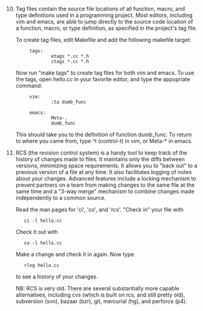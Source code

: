 10. Tag files contain the source file locations of all function,
      macro, and type definitions used in a programming project.  Most
      editors, including vim and emacs, are able to jump directly to the
      source code location of a function, macro, or type definition, as
      specified in the project's tag file.

      To create tag files, edit Makefile and add the following makefile
      target:

             tags:
                     etags *.cc *.h
                     ctags *.cc *.h

      Now run "make tags" to create tag files for both vim and emacs.
      To use the tags, open hello.cc in your favorite editor, and type
      the appopriate command:

             vim:
                     :ta dumb_func

             emacs:
                     Meta-.
                     dumb_func

      This should take you to the definition of function dumb_func.
      To return to where you came from, type ^t (control-t) in vim, or
      Meta-* in emacs.

  11. RCS (the revision control system) is a handy tool to keep track of the
      history of changes made to files.  It maintains only the diffs between
      versions, minimizing space requirements.  It allows you to "back out" to
      a previous version of a file at any time.  It also facilitates logging
      of notes about your changes.  Advanced features include a locking
      mechanism to prevent partners on a team from making changes to the same
      file at the same time and a "3-way merge" mechanism to combine changes
      made independently to a common source.

      Read the man pages for 'ci', 'co', and 'rcs'.
      "Check in" your file with

             ci -l hello.cc

      Check it out with

             co -l hello.cc

      Make a change and check it in again.  Now type

             rlog hello.cc

      to see a history of your changes.

      NB: RCS is very old.  There are several substantially more capable
      alternatives, including cvs (which is built on rcs, and still
      pretty old), subversion (svn), bazaar (bzr), git, mercurial (hg),
      and perforce (p4).